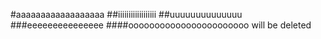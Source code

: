 #aaaaaaaaaaaaaaaaaa
##iiiiiiiiiiiiiiiiii
##uuuuuuuuuuuuuu
###eeeeeeeeeeeeeee
####ooooooooooooooooooooooo
will be deleted